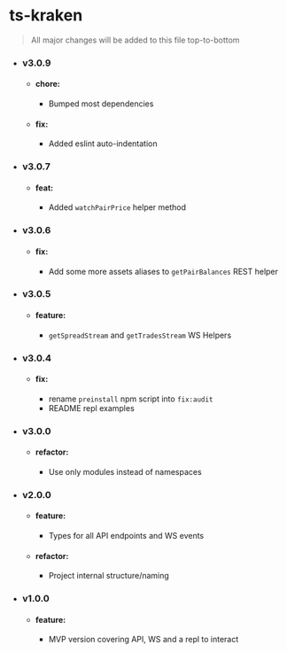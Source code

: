 # ts-kraken

> All major changes will be added to this file top-to-bottom

- ### v3.0.9

    - #### chore:
        - Bumped most dependencies

    - #### fix:
        - Added eslint auto-indentation


- ### v3.0.7

    - #### feat:
        - Added `watchPairPrice` helper method


- ### v3.0.6

    - #### fix:
        - Add some more assets aliases to `getPairBalances` REST helper


- ### v3.0.5

    - #### feature:
        - `getSpreadStream` and `getTradesStream` WS Helpers


- ### v3.0.4

    - #### fix:
        - rename `preinstall` npm script into `fix:audit`
        - README repl examples


- ### v3.0.0

    - #### refactor:
        - Use only modules instead of namespaces


- ### v2.0.0

    - #### feature:
        - Types for all API endpoints and WS events

    - #### refactor:
        - Project internal structure/naming


- ### v1.0.0

    - #### feature:
        - MVP version covering API, WS and a repl to interact
